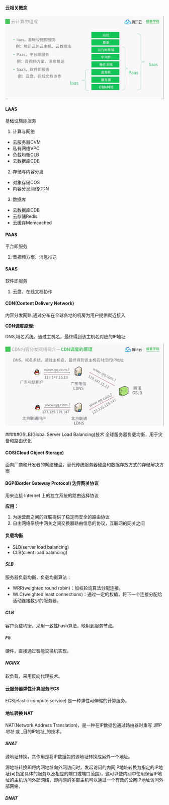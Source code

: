 #### 云相关概念

![](../image/cloud/云计算的组成.png)

#### LAAS 

基础设施即服务

1. 计算与网络
  - 云服务器CVM
  - 私有网络VPC
  - 负载均衡CLB
  - 云数据库CDB
2. 存储与内容分发
  - 对象存储COS
  - 内容分发网络CDN
3. 数据库
  - 云数据库CDB
  - 云存储Redis
  - 云缓存Memcached

#### PAAS

平台即服务
1. 音视频方案、消息推送

#### SAAS

软件即服务
1. 云盘、在线文档协作

#### CDN(Content Delivery Network)

内容分发网路,通过分布在全球各地的机房为用户提供就近接入

**CDN调度原理:**

DNS,域名系统。通过主机名，最终得到该主机名对应的IP地址

![](../image/cloud/CDN原理.png)


#####GSLB(Global Server Load Balancing)技术
全球服务器负载均衡，用于灾备和路由优化



#### COS(Cloud Object Storage)

面向厂商和开发者的网络硬盘，替代传统服务器硬盘和数据存放方式的存储解决方案

#### BGP(Border Gateway Protocol) 边界网关协议

用来连接 Internet 上的独立系统的路由选择协议

**应用：**

1. 为运营商之间的互联提供了稳定而安全的路由协议 
2. 自主网络系统中网关之间交换器路由信息的协议，互联网的网关之间

#### 负载均衡
- SLB(server load balancing) 
- CLB(client load balancing)
##### SLB
服务器负载均衡，负载均衡算法：
- WRR(weighted round robin)：加权轮询算法分配连接。
- WLC(weighted least connections)：通过一定的权值，将下一个连接分配给活动连接数少的服务器。
##### CLB
客户负载均衡，采用一致性hash算法，映射到服务节点。
##### F5
硬件，直接通过智能交换机实现。
##### NGINX
软负载，采用反向代理技术。

#### 云服务器弹性计算服务 ECS
ECS(elastic compute service) 是一种弹性可伸缩的计算服务。

#### 地址转换 NAT
NAT(Network Address Translation)，是一种在IP数据包通过路由器时重写 _源IP地址_ 或 _目的IP地址_的技术。
##### SNAT
源地址转换，其作用是将IP数据包的源地址转换成另外一个地址。

源地址转换即将内网地址向外网访问时，发起访问的内网IP地址转换为指定的IP地址(可指定具体的服务以及相应的端口或端口范围)，这可以使内网中使用保留IP地址的主机访问外部网络，即内网的多部主机可以通过一个有效的公网IP地址访问外部网络。

##### DNAT

